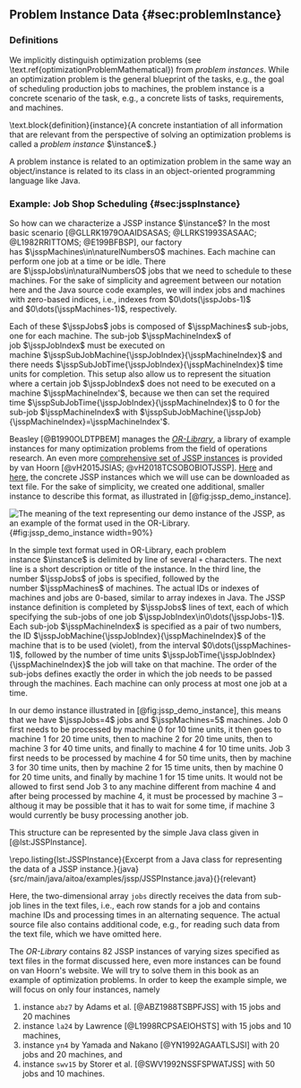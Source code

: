## Problem Instance Data {#sec:problemInstance}

### Definitions

We implicitly distinguish optimization problems (see \text.ref{optimizationProblemMathematical}) from *problem instances*.
While an optimization problem is the general blueprint of the tasks, e.g., the goal of scheduling production jobs to machines, the problem instance is a concrete scenario of the task, e.g., a concrete lists of tasks, requirements, and machines.

\text.block{definition}{instance}{A concrete instantiation of all information that are relevant from the perspective of solving an optimization problems is called a *problem instance*&nbsp;$\instance$.}

A problem instance is related to an optimization problem in the same way an object/instance is related to its class in an object-oriented programming language like Java.

### Example: Job Shop Scheduling {#sec:jsspInstance}

So how can we characterize a JSSP instance&nbsp;$\instance$?
In the most basic scenario&nbsp;[@GLLRK1979OAAIDSASAS; @LLRKS1993SASAAC; @L1982RRITTOMS; @E199BFBSP], our factory has&nbsp;$\jsspMachines\in\naturelNumbersO$ machines.
Each machine can perform one job at a time or be idle.
There are&nbsp;$\jsspJobs\in\naturalNumbersO$ jobs that we need to schedule to these machines.
For the sake of simplicity and agreement between our notation here and the Java source code examples, we will index jobs and machines with zero-based indices, i.e., indexes from&nbsp;$0\dots(\jsspJobs-1)$ and&nbsp;$0\dots(\jsspMachines-1)$, respectively.

Each of these&nbsp;$\jsspJobs$ jobs is composed of&nbsp;$\jsspMachines$ sub-jobs, one for each machine.
The sub-job&nbsp;$\jsspMachineIndex$ of job&nbsp;$\jsspJobIndex$ must be executed on machine&nbsp;$\jsspSubJobMachine{\jsspJobIndex}{\jsspMachineIndex}$ and there needs&nbsp;$\jsspSubJobTime{\jsspJobIndex}{\jsspMachineIndex}$ time units for completion.
This setup also allow us to represent the situation where a certain job&nbsp;$\jsspJobIndex$ does not need to be executed on a machine&nbsp;$\jsspMachineIndex'$, because we then can set the required time&nbsp;$\jsspSubJobTime{\jsspJobIndex}{\jsspMachineIndex}$ to 0 for the sub-job&nbsp;$\jsspMachineIndex$ with&nbsp;$\jsspSubJobMachine{\jsspJob}{\jsspMachineIndex}=\jsspMachineIndex'$.

Beasley&nbsp;[@B1990OLDTPBEM] manages the  [*OR-Library*](http://people.brunel.ac.uk/~mastjjb/jeb/orlib/jobshopinfo.html), a library of example instances for many optimization problems from the field of operations research.
An even more [comprehensive set of JSSP instances](http://jobshop.jjvh.nl/) is provided by van Hoorn&nbsp;[@vH2015JSIAS; @vH2018TCSOBOBIOTJSSP].
[Here](http://people.brunel.ac.uk/~mastjjb/jeb/orlib/files/jobshop1.txt) and [here](http://jobshop.jjvh.nl/), the concrete JSSP instances which we will use can be downloaded as text file.
For the sake of simplicity, we created one additional, smaller instance to describe this format, as illustrated in [@fig:jssp_demo_instance].

![The meaning of the text representing our `demo` instance of the JSSP, as an example of the format used in the OR-Library.](\relative.path{demo_instance.svgz}){#fig:jssp_demo_instance width=90%}

In the simple text format used in OR-Library, each problem instance&nbsp;$\instance$ is delimited by line of several `+` characters.
The next line is a short description or title of the instance.
In the third line, the number&nbsp;$\jsspJobs$ of jobs is specified, followed by the number&nbsp;$\jsspMachines$ of machines.
The actual IDs or indexes of machines and jobs are 0-based, similar to array indexes in Java.
The JSSP instance definition is completed by&nbsp;$\jsspJobs$ lines of text, each of which specifying the sub-jobs of one job&nbsp;$\jsspJobIndex\in0\dots(\jsspJobs-1)$.
Each sub-job&nbsp;$\jsspMachineIndex$ is specified as a pair of two numbers, the ID&nbsp;$\jsspJobMachine{\jsspJobIndex}{\jsspMachineIndex}$ of the machine that is to be used (violet), from the interval&nbsp;$0\dots(\jsspMachines-1)$, followed by the number of time units&nbsp;$\jsspJobTime{\jsspJobIndex}{\jsspMachineIndex}$ the job will take on that machine.
The order of the sub-jobs defines exactly the order in which the job needs to be passed through the machines.
Each machine can only process at most one job at a time.

In our demo instance illustrated in [@fig:jssp_demo_instance], this means that we have&nbsp;$\jsspJobs=4$ jobs and&nbsp;$\jsspMachines=5$ machines.
Job&nbsp;0 first needs to be processed by machine 0 for 10 time units, it then goes to machine 1 for 20 time units, then to machine 2 for 20 time units, then to machine 3 for 40 time units, and finally to machine 4 for 10 time units.
Job&nbsp;3 first needs to be processed by machine 4 for 50 time units, then by machine 3 for 30 time units, then by machine 2 for 15 time units, then by machine 0 for 20 time units, and finally by machine 1 for 15 time units.
It would not be allowed to first send Job&nbsp;3 to any machine different from machine 4 and after being processed by machine 4, it must be processed by machine 3 &ndash; althoug it may be possible that it has to wait for some time, if machine 3 would currently be busy processing another job.

This structure can be represented by the simple Java class given in [@lst:JSSPInstance].

\repo.listing{lst:JSSPInstance}{Excerpt from a Java class for representing the data of a JSSP instance.}{java}{src/main/java/aitoa/examples/jssp/JSSPInstance.java}{}{relevant}

Here, the two-dimensional array `jobs` directly receives the data from sub-job lines in the text files, i.e., each row stands for a job and contains machine IDs and processing times in an alternating sequence.
The actual source file also contains additional code, e.g., for reading such data from the text file, which we have omitted here.

The *OR-Library* contains 82 JSSP instances of varying sizes specified as text files in the format discussed here, even more instances can be found on van Hoorn's website.
We will try to solve them in this book as an example of optimization problems.
In order to keep the example simple, we will focus on only four instances, namely

1. instance `abz7` by Adams et&nbsp;al.&nbsp;[@ABZ1988TSBPFJSS] with 15 jobs and 20 machines
2. instance `la24` by Lawrence&nbsp;[@L1998RCPSAEIOHSTS] with 15 jobs and 10 machines,
3. instance `yn4` by Yamada and Nakano&nbsp;[@YN1992AGAATLSJSI] with 20 jobs and 20 machines, and
4. instance `swv15` by Storer et&nbsp;al.&nbsp;[@SWV1992NSSFSPWATJSS] with 50 jobs and 10 machines.
